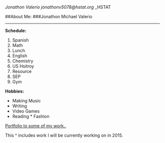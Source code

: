 _Jonathon Valerio_
_jonathonv5078@hstat.org_
_HSTAT

##About Me:
###Jonathon Michael Valerio
___
**Schedule:**

1. Spanish
2. Math
3. Lunch
4. English
5. Chemistry
6. US Hsitroy
7. Resource
8. SEP
9. Gym

**Hobbies:**
* Making Music
 * Writing
  * Video Games
   * Reading
    * Fashion

[Portfolio to some of my work..](https://sites.google.com/a/hstat.org/jonathonv5078sep11/)

This ^ includes work I will be currently working on in 2015.  


